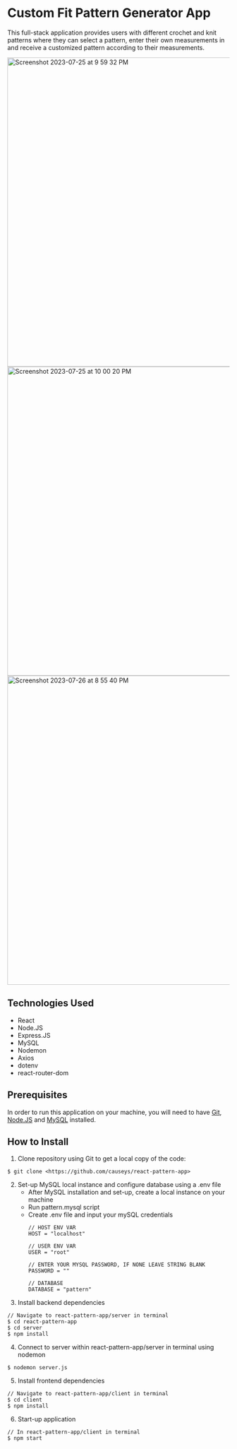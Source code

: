 # Custom Fit Pattern Generator App
This full-stack application provides users with different crochet and knit patterns where they can select a pattern, enter their own measurements in and receive a customized pattern according to their measurements.

<img width="700" alt="Screenshot 2023-07-25 at 9 59 32 PM" src="https://github.com/causeys/pattern_app/assets/61594780/0c2d8145-a33d-4304-bb27-0791b38502f4">

<img width="700" alt="Screenshot 2023-07-25 at 10 00 20 PM" src="https://github.com/causeys/pattern_app/assets/61594780/c42042db-7448-4fba-a5f7-9994b7217de9">

<img width="700" alt="Screenshot 2023-07-26 at 8 55 40 PM" src="https://github.com/causeys/pattern_app/assets/61594780/a014492c-2e3f-474e-86f4-139048841d0d">

## Technologies Used
- React
- Node.JS
- Express.JS
- MySQL
- Nodemon
- Axios
- dotenv
- react-router-dom

## Prerequisites
In order to run this application on your machine, you will need to have [Git](https://git-scm.com/downloads), [Node.JS](https://nodejs.org/en/download) and [MySQL](https://www.mysql.com/downloads/) installed. 

## How to Install
1. Clone repository using Git to get a local copy of the code:
```
$ git clone <https://github.com/causeys/react-pattern-app>
```
2. Set-up MySQL local instance and configure database using a .env file
   - After MySQL installation and set-up, create a local instance on your machine
   - Run pattern.mysql script
   - Create .env file and input your mySQL credentials
     ```
     // HOST ENV VAR
     HOST = "localhost"

     // USER ENV VAR
     USER = "root"

     // ENTER YOUR MYSQL PASSWORD, IF NONE LEAVE STRING BLANK
     PASSWORD = ""

     // DATABASE
     DATABASE = "pattern"
     ```
3. Install backend dependencies
```
// Navigate to react-pattern-app/server in terminal
$ cd react-pattern-app
$ cd server
$ npm install
```
4. Connect to server within react-pattern-app/server in terminal using nodemon
```
$ nodemon server.js
```
5. Install frontend dependencies
```
// Navigate to react-pattern-app/client in terminal
$ cd client
$ npm install
```
6. Start-up application
```
// In react-pattern-app/client in terminal
$ npm start
```
















